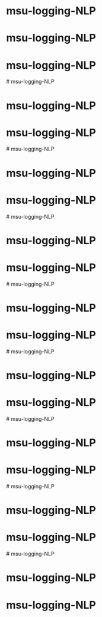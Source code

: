 ﻿# msu-logging-NLP
# msu-logging-NLP
# msu-logging-NLP
﻿# msu-logging-NLP
# msu-logging-NLP
# msu-logging-NLP
﻿# msu-logging-NLP
# msu-logging-NLP
# msu-logging-NLP
﻿# msu-logging-NLP
# msu-logging-NLP
# msu-logging-NLP
﻿# msu-logging-NLP
# msu-logging-NLP
# msu-logging-NLP
﻿# msu-logging-NLP
# msu-logging-NLP
# msu-logging-NLP
﻿# msu-logging-NLP
# msu-logging-NLP
# msu-logging-NLP
﻿# msu-logging-NLP
# msu-logging-NLP
# msu-logging-NLP
﻿# msu-logging-NLP
# msu-logging-NLP
# msu-logging-NLP

